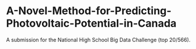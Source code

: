 # A-Novel-Method-for-Predicting-Photovoltaic-Potential-in-Canada
A submission for the National High School Big Data Challenge (top 20/566).

